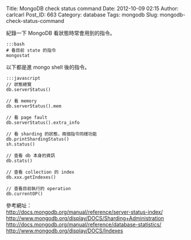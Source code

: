 Title: MongoDB check status command
Date: 2012-10-09 02:15
Author: carlcarl
Post_ID: 663
Category: database
Tags: mongodb
Slug: mongodb-check-status-command

紀錄一下 MongoDB 看狀態時常會用到的指令。  
<!--more-->

	:::bash
	# 看目前 state 的指令
	mongostat


以下都是進 mongo shell 後的指令。

	:::javascript
	// 狀態總覽
	db.serverStatus()

	// 看 memory
	db.serverStatus().mem

	// 看 page fault
	db.serverStatus().extra_info

	// 看 sharding 的狀態，兩個指令同樣功能
	db.printShardingStatus()
	sh.status()

	// 查看 db 本身的資訊
	db.stats()

	// 查看 collection 的 index
	db.xxx.getIndexes()

	// 查看目前執行的 operation
	db.currentOP()


參考網址：  
<http://docs.mongodb.org/manual/reference/server-status-index/>  
<http://www.mongodb.org/display/DOCS/Sharding+Administration>  
<http://docs.mongodb.org/manual/reference/database-statistics/>  
<http://www.mongodb.org/display/DOCS/Indexes>
